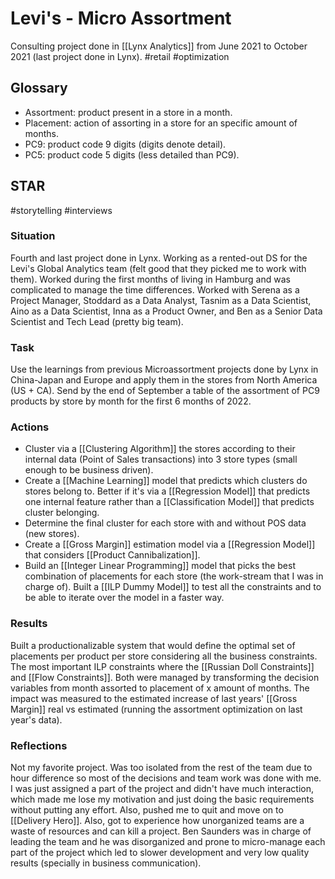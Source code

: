 # Levi's - Micro Assortment
Consulting project done in [[Lynx Analytics]] from June 2021 to October 2021 (last project done in Lynx). 
#retail #optimization 
## Glossary
- Assortment: product present in a store in a month.
- Placement: action of assorting in a store for an specific amount of months.
- PC9: product code 9 digits (digits denote detail).
- PC5: product code 5 digits (less detailed than PC9).
## STAR
#storytelling #interviews
### Situation
Fourth and last project done in Lynx. Working as a rented-out DS for the Levi's Global Analytics team (felt good that they picked me to work with them). Worked during the first months of living in Hamburg and was complicated to manage the time differences. Worked with Serena as a Project Manager, Stoddard as a Data Analyst, Tasnim as a Data Scientist, Aino as a Data Scientist, Inna as a Product Owner, and Ben as a Senior Data Scientist and Tech Lead (pretty big team). 
### Task
Use the learnings from previous Microassortment  projects done by Lynx in China-Japan and Europe and apply them in the stores from North America (US + CA). Send by the end of September a table of the assortment of PC9 products by store by month for the first 6 months of 2022. 
### Actions
- Cluster via a [[Clustering Algorithm]] the stores according to their internal data (Point of Sales transactions) into 3 store types (small enough to be business driven).
- Create a [[Machine Learning]] model that predicts which clusters do stores belong to. Better if it's via a [[Regression Model]] that predicts one internal feature rather than a [[Classification Model]] that predicts cluster belonging.
- Determine the final cluster for each store with and without POS data (new stores).
- Create a [[Gross Margin]] estimation model via a [[Regression Model]] that considers [[Product Cannibalization]]. 
- Build an [[Integer Linear Programming]] model that picks the best combination of placements for each store (the work-stream that I was in charge of). Built a [[ILP Dummy Model]] to test all the constraints and to be able to iterate over the model in a faster way.
### Results
Built a productionalizable system that would define the optimal set of placements per product per store considering all the business constraints. The most important ILP constraints where the [[Russian Doll Constraints]] and [[Flow Constraints]]. Both were managed by transforming the decision variables from month assorted to placement of x amount of months. The impact was measured to the estimated increase of last years' [[Gross Margin]] real vs estimated (running the assortment optimization on last year's data).
### Reflections
Not my favorite project. Was too isolated from the rest of the team due to hour difference so most of the decisions and team work was done with me. I was just assigned a part of the project and didn't have much interaction, which made me lose my motivation and just doing the basic requirements without putting any effort. Also, pushed me to quit and move on to [[Delivery Hero]]. Also, got to experience how unorganized teams are a waste of resources and can kill a project. Ben Saunders was in charge of leading the team and he was disorganized and prone to micro-manage each part of the project which led to slower development and very low quality results (specially in business communication).